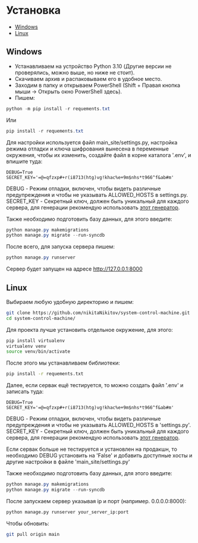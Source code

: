 # Установка

- [Windows](#windows)
- [Linux](#linux)

## Windows

- Устанавливаем на устройство Python 3.10 (Другие версии не проверялись, можно выше, но ниже не стоит).
- Скачиваем архив и распаковываем его в удобное место.
- Заходим в папку и открываем PowerShell (Shift + Правая кнопка мыши -> Открыть окно PowerShell здесь).
- Пишем:

 ```powershell
python -m pip install -r requements.txt
 ```

Или

```powershell
pip install -r requements.txt
 ```

Для настройки используется файл main_site/settings.py, настройка режима отладки и ключа шифрования вынесена в переменные окружения, чтобы их изменить, создайте файл в корне каталога '.env', и впишите туда:

```env
DEBUG=True 
SECRET_KEY='=@=qfzxp#+r(i8713(htg)vg!khac%e+9m$nhs*t966^f&ab#m'
```

DEBUG - Режим отладки, включен, чтобы видеть различные предупреждения и чтобы не указывать ALLOWED_HOSTS в settings.py.
SECRET_KEY - Секретный ключ, должен быть уникальный для каждого сервера, для генерации рекомендую использовать [этот генератор](https://djecrety.ir/).

Также необходимо подготовить базу данных, для этого введите:

```powershell
python manage.py makemigrations
python manage.py migrate --run-syncdb
```

После всего, для запуска сервера пишем:

```powershell
python manage.py runserver
```

Сервер будет запущен на адресе <http://127.0.0.1:8000>

## Linux

Выбираем любую удобную директорию и пишем:

```bash
git clone https://github.com/nikitaNikitov/system-control-machine.git
cd system-control-machine/
```

Для проекта лучше установить отдельное окружение, для этого:

```bash
pip install virtualenv
virtualenv venv
source venv/bin/activate
```

После этого мы устанавливаем библиотеки:

```bash
pip install -r requements.txt 
```

Далее, если сервак ещё тестируется, то можно создать файл '.env' и записать туда:

```env
DEBUG=True 
SECRET_KEY='=@=qfzxp#+r(i8713(htg)vg!khac%e+9m$nhs*t966^f&ab#m'
```

DEBUG - Режим отладки, включен, чтобы видеть различные предупреждения и чтобы не указывать ALLOWED_HOSTS в 'settings.py'.
SECRET_KEY - Секретный ключ, должен быть уникальный для каждого сервера, для генерации рекомендую использовать [этот генератор](https://djecrety.ir/).

Если сервак больше не тестируется и установлен на продакшн, то необходимо DEBUG установить на 'False' и добавить доступные хосты и другие настройки в файле 'main_site/settings.py'

Также необходимо подготовить базу данных, для этого введите:

```powershell
python manage.py makemigrations
python manage.py migrate --run-syncdb
```

<!-- TODO: Необходимо описать, как установить ssl для сервера, без него не пустит по https -->

После запускаем сервер указывая ip и порт (например. 0.0.0.0:8000):

```bash
python manage.py runserver your_server_ip:port
```

Чтобы обновить:

```bash
git pull origin main
```

